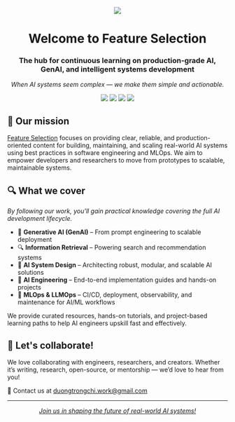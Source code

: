 <p align="center">
  <img src="?raw=true">
</p>

<div align="center">
  <h1>Welcome to Feature Selection</h1>
  <h3>The hub for continuous learning on production-grade AI, GenAI, and intelligent systems development</h3>
  <p><i>When AI systems seem complex — we make them simple and actionable.</i></p>
</div>

<div align="center">

[![](https://img.shields.io/static/v1?label&logo=substack&message=Newsletter&style=for-the-badge&color=black)]()
[![](https://img.shields.io/static/v1?label&logo=blogger&message=Blog&style=for-the-badge&color=black)]()
[![](https://img.shields.io/static/v1?label&logo=linkedin&message=LinkedIn&style=for-the-badge&color=black)]()
[![](https://img.shields.io/static/v1?label&logo=x&message=Twitter&style=for-the-badge&color=black)]()

</div>

## 🎯 Our mission

[Feature Selection]() focuses on providing clear, reliable, and production-oriented content for building, maintaining, and scaling real-world AI systems using best practices in software engineering and MLOps. We aim to empower developers and researchers to move from prototypes to scalable, maintainable systems.

## 🔍 What we cover

*By following our work, you'll gain practical knowledge covering the full AI development lifecycle.*

- 🤖 **Generative AI (GenAI)** – From prompt engineering to scalable deployment
- 🔍 **Information Retrieval** – Powering search and recommendation systems
- 🧱 **AI System Design** – Architecting robust, modular, and scalable AI solutions
- 🧪 **AI Engineering** – End-to-end implementation guides and hands-on projects
- 🔄 **MLOps & LLMOps** – CI/CD, deployment, observability, and maintenance for AI/ML workflows


We provide curated resources, hands-on tutorials, and project-based learning paths to help AI engineers upskill fast and effectively.

## 🤝 Let's collaborate!

We love collaborating with engineers, researchers, and creators. Whether it’s writing, research, open-source, or mentorship — we’d love to hear from you!

📧 Contact us at [duongtrongchi.work@gmail.com](mailto:duongtrongchi.work@gmail.com)

---

<div align="center">
  <i><a href="https://your-substack-or-landing-page-link">Join us in shaping the future of real-world AI systems!</a></i>
</div>
